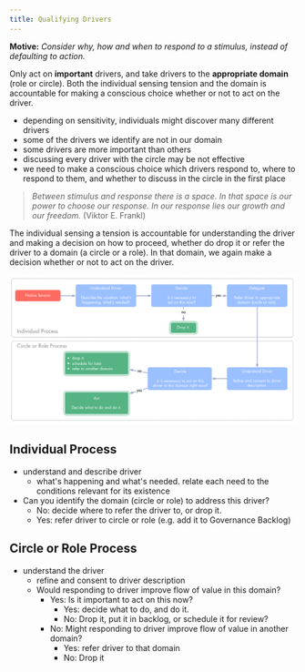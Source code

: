 ```yaml
---
title: Qualifying Drivers
---
```


**Motive:** _Consider why, how and when to respond to a stimulus, instead of defaulting to action._ 

Only act on **important** drivers,  and take drivers to the **appropriate domain** (role or circle). Both the individual sensing tension and the domain is accountable for making a conscious choice whether or not to act on the driver.


* depending on sensitivity, individuals might discover many different drivers
* some of the drivers we identify are not in our domain
* some drivers are more important than others
* discussing every driver with the circle may be not effective
* we need to make a conscious choice which drivers respond to, where to respond to them, and whether to discuss in the circle in the first place

>_Between stimulus and response there is a space. In that space is our power to choose our response. In our response lies our growth and our freedom._ (Viktor E. Frankl)

The individual sensing a tension is accountable for understanding the driver and making a decision on how to proceed, whether do drop it or refer the driver to a domain (a circle or a role). In that domain, we again make a decision whether or not to act on the driver. 

![Qualifying Drivers: Individual Process and Domain Process](img/tension-driver-domain/qualify-drivers.png)


## Individual Process ##

* understand and describe driver
	* what's happening and what's needed. relate each need to the conditions relevant for its existence
* Can you identify the domain (circle or role) to address this driver?
	* No: decide where to refer the driver to, or drop it.
	* Yes: refer driver to circle or role (e.g. add it to Governance Backlog)


## Circle or Role Process

* understand the driver
	* refine and consent to driver description
	* Would responding to driver improve flow of value in this domain?
		* Yes: Is it important to act on this now?
			* Yes: decide what to do, and do it.
			* No: Drop it, put it in backlog, or schedule it for review?
		* No: Might  responding to driver improve flow of value in another domain?
			* Yes: refer driver to that domain
			* No: Drop it
